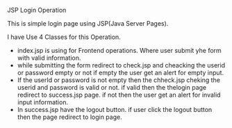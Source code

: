 JSP Login Operation   

This is simple login page using JSP(Java Server Pages).

I have Use 4  Classes for this Operation.

* index.jsp is using for Frontend operations. Where user submit yhe form with  valid  information.
* while submitting the form redirect to  check.jsp and cheacking the userid  or password empty or not if empty the user get an alert for empty input.
* If the userId or password is not empty then the chheck.jsp cheking the userid and password is valid or not. if valid then  the thelogin page redirect to success.jsp page. if not then  the  user get an alert for invalid input information.
* In success.jsp have the logout button. if user click the logout button then the page redirect to login page.
